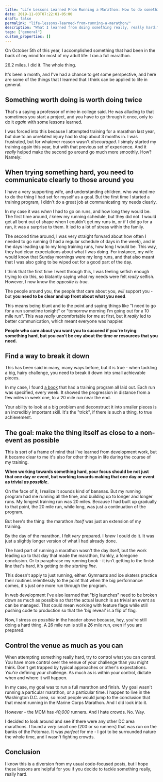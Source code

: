 ```yaml
---
title: "Life Lessons Learned From Running a Marathon: How to do something really hard"
date: 2019-11-03T07:22:01-05:00
draft: false
permalink: "life-lessons-learned-from-running-a-marathon/"
description: "What I learned from doing something really, really hard."
tags: ["general"]
custom_properties: []
---
```


On October 5th of this year, I accomplished something that had been in the back of my mind for most of my adult life: I ran a full marathon.

26.2 miles. I did it. The whole thing.

It's been a month, and I've had a chance to get some perspective, and here are some of the things that I learned that I think can be applied to life in general.

## Something worth doing is worth doing twice

That's a saying a professor of mine in college said. He was alluding to that sometimes you start a project, and you have to go through it once, only to do it _again_ with some lessons learned.

I was forced into this because I attempted training for a marathon last year, but due to an unrelated injury had to stop about 3 months in. I was frustrated, but for whatever reason wasn't _discouraged_. I simply started my training again this year, but with that previous set of experience. And it _really_ helped make the second go around go much more smoothly. How? Namely:

## When trying something hard, you need to communicate clearly to those around you

I have a very supporting wife, and understanding children, who wanted me to do the thing I had set for myself as a goal. But the first time I started a training program, I didn't do a great job at communicating my needs clearly.

In my case it was _when_ I had to go on runs, and how long they would be. The first time around, _I_ knew my running schedule, but they did not. I would get all bent out of shape when I couldn't get my runs in, or if I did go for a run, it was a surprise to them. It led to a lot of stress within the family.

The second time around, I was very straight forward about how often I needed to go running (I had a regular schedule of days in the week), and in the days leading up to my long training runs, how long I would be. This way, they had clear expectations about what I was doing. For instance, my wife would know that Sunday mornings were my long runs, and that also meant that I was also going to be wiped out for a good part of the day.

I think that the first time I went through this, I was feeling selfish enough trying to do this, so blatantly saying what my needs were felt _really_ selfish. However, I now know the _opposite is true_.

The people around you, the people that care about you, _will_ support you - but **you need to be clear and up front about what you need**.

This means being blunt and to the point and saying things like "I need to go for a run sometime tonight" or "tomorrow morning I'm going out for a 10 mile run". This was _really_ uncomfortable for me at first, but it _really_ led to better communication, which meant everyone was happier.

**People who care about you want you to succeed if you're trying something hard, but you can't be coy about the time or resources that you need.**

## Find a way to break it down

This has been said in many, many ways before, but it is true - when tackling a big, hairy challenge, you need to break it down into small achievable pieces.

In my case, I found [a book](https://www.amazon.com/Marathoning-Mortals-Regular-Half-Marathon-Marathon/dp/1579547826/ref=sr_1_1?keywords=marathon+mortals&qid=1572785200&sr=8-1) that had a training program all laid out. Each run was specified, every week. It showed the progression in distance from a few miles in week one, to a 20 mile run near the end.

Your ability to look at a big problem and deconstruct it into smaller pieces is an incredibly important skill. It's the "trick", if there is such a thing, to true achievement.

## The goal: make the thing itself as close to a non-event as possible

This is sort of a frame of mind that I've learned from development work, but it became clear to me it's also for other things in life during the course of my training.

**When working towards something hard, your focus should be not just that one day or event, but working towards making that one day or event as trivial _as possible_.**

On the face of it, I realize it sounds kind of bananas. But my running program had me running all the time, and building up to longer and longer runs. My longest training run was 20 miles. Because I had built up gradually to that point, the 20 mile run, while long, was just a continuation of the program.

But here's the thing: the marathon _itself_ was just an extension of my training.

By the day of the marathon, I felt _very_ prepared. I _knew_ I could do it. It was just a slightly longer version of what I had already done.

The hard part of running a marathon wasn't the day itself, but the work leading up to that day that made the marathon, frankly, a foregone conclusion. Or to paraphrase my running book - it isn't getting to the finish line that's hard, it's getting _to the starting line_.

This doesn't apply to just running, either. Gymnasts and ice skaters practice their routines relentlessly to the point that when the big performance comes, it's just one more run through the program.

In web development I've also learned that "big launches" need to be broken down as much as possible so that the actual launch is as trivial an event as can be managed. That could mean working with feature flags while still pushing code to production so that the 'big reveal' is a flip of flag.

Now, I stress _as possible_ in the header above because, hey, you're still doing a hard thing. A 26 mile run is still a 26 mile run, even if you are prepared.

## Control the venue as much as you can

When attempting something really hard, try to control what you can control. You have more control over the venue of your challenge than you might think. Don't get trapped by typical approaches or other's expectations. _You're_ defining your challenge. As much as is within your control, dictate when and where it will happen.

In my case, my goal was to run a full marathon and finish. My goal wasn't running a particular marathon, or a particular time. I happen to live in the Washington D.C. area, so most people would jump to the conclusion that that meant running in the Marine Corps Marathon. And I did look into it.

However - the MCM has _40,000_ runners. And I hate crowds. No. Way.

I decided to look around and see if there were any other DC area marathons. I found a _very_ small one (200 or so runners) that was run on the banks of the Potomac. It was _perfect_ for me - I got to be surrounded nature the whole time, and I wasn't fighting crowds.

## Conclusion

I know this is a diversion from my usual code-focused posts, but I hope these lessons are helpful for you if you decide to tackle something really, really hard.
